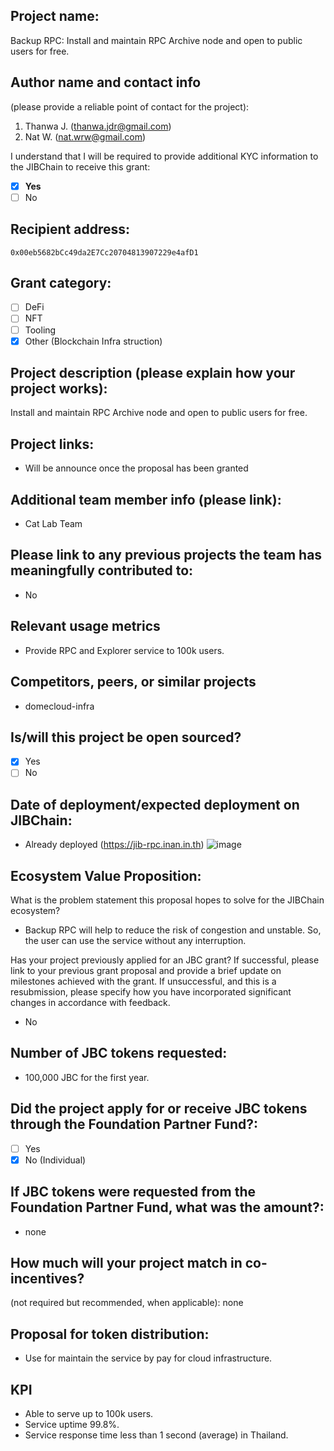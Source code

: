 ## Project name:

Backup RPC: Install and maintain RPC Archive node and open to public users for free.

## Author name and contact info

(please provide a reliable point of contact for the project):

1. Thanwa J. (thanwa.jdr@gmail.com)
2. Nat W. (nat.wrw@gmail.com)

I understand that I will be required to provide additional KYC information to the JIBChain to receive this grant:

- [x] **Yes**
- [ ] No

## Recipient address:

`0x00eb5682bCc49da2E7Cc20704813907229e4afD1`

## Grant category:

- [ ] DeFi
- [ ] NFT
- [ ] Tooling
- [x] Other (Blockchain Infra struction)

## Project description (please explain how your project works):

Install and maintain RPC Archive node and open to public users for free.

## Project links:

- Will be announce once the proposal has been granted

## Additional team member info (please link):

- Cat Lab Team

## Please link to any previous projects the team has meaningfully contributed to:

- No

## Relevant usage metrics

- Provide RPC and Explorer service to 100k users.

## Competitors, peers, or similar projects

- domecloud-infra

## Is/will this project be open sourced?

- [x] Yes
- [ ] No

## Date of deployment/expected deployment on JIBChain:

- Already deployed (https://jib-rpc.inan.in.th)
![image](https://github.com/nanthanwa/Grant-Proposal/assets/7475592/9a3df749-d908-497a-ae79-6704cad48e35)

## Ecosystem Value Proposition:

What is the problem statement this proposal hopes to solve for the JIBChain ecosystem?

- Backup RPC will help to reduce the risk of congestion and unstable. So, the user can use the service without any interruption.

Has your project previously applied for an JBC grant? If successful, please link to your previous grant proposal and provide a brief update on milestones achieved with the grant. If unsuccessful, and this is a resubmission, please specify how you have incorporated significant changes in accordance with feedback.

- No

## Number of JBC tokens requested:

- 100,000 JBC for the first year.

## Did the project apply for or receive JBC tokens through the Foundation Partner Fund?:

- [ ] Yes
- [x] No (Individual)

## If JBC tokens were requested from the Foundation Partner Fund, what was the amount?:

- none

## How much will your project match in co-incentives?

(not required but recommended, when applicable): none

## Proposal for token distribution:

- Use for maintain the service by pay for cloud infrastructure.

## KPI

- Able to serve up to 100k users.
- Service uptime 99.8%.
- Service response time less than 1 second (average) in Thailand.
